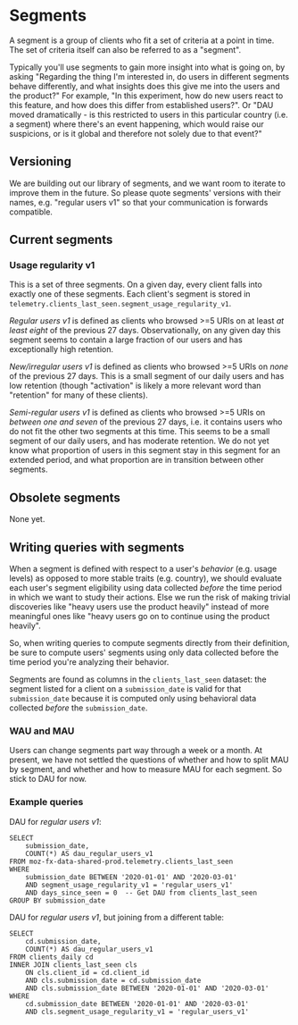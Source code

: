 # Segments

A segment is a group of clients who fit a set of criteria at a point in time. 
The set of criteria itself can also be referred to as a "segment".

Typically you'll use segments to gain more insight into what is going on, by asking 
"Regarding the thing I'm interested in, 
do users in different segments behave differently, 
and what insights does this give me into the users and the product?" 
For example, "In this experiment, how do new users react to this feature, 
and how does this differ from established users?". 
Or "DAU moved dramatically - 
is this restricted to users in this particular country (i.e. a segment) 
where there's an event happening, which would raise our suspicions,
or is it global and therefore not solely due to that event?"

## Versioning

We are building out our library of segments, 
and we want room to iterate to improve them in the future. 
So please quote segments' versions with their names, e.g. "regular users v1"
so that your communication is forwards compatible.

## Current segments

### Usage regularity v1

This is a set of three segments. 
On a given day, every client falls into exactly one of these segments.
Each client's segment is stored in `telemetry.clients_last_seen.segment_usage_regularity_v1`.


*Regular users v1* is defined as 
clients who browsed >=5 URIs on at least _at least eight_ of the previous 27 days.
Observationally, on any given day this segment seems to contain a large fraction of our users 
and has exceptionally high retention.

*New/irregular users v1* is defined as 
clients who browsed >=5 URIs on _none_ of the previous 27 days.
This is a small segment of our daily users and has low retention
(though "activation" is likely a more relevant word than "retention" for many of these clients).

*Semi-regular users v1* is defined as
clients who browsed >=5 URIs on _between one and seven_ of the previous 27 days,
i.e. it contains users who do not fit the other two segments at this time.
This seems to be a small segment of our daily users, and has moderate retention.
We do not yet know what proportion of users in this segment stay in this segment for an extended period, and what proportion are in transition between other segments.

## Obsolete segments

None yet.

## Writing queries with segments

When a segment is defined with respect to a user's _behavior_ (e.g. usage levels) 
as opposed to more stable traits (e.g. country), 
we should evaluate each user's segment eligibility 
using data collected _before_ the time period in which we want to study their actions. 
Else we run the risk of making trivial discoveries 
like "heavy users use the product heavily" instead of more meaningful ones 
like "heavy users go on to continue using the product heavily".

So, when writing queries to compute segments directly from their definition, 
be sure to compute users' segments using only 
data collected before the time period you're analyzing their behavior.

Segments are found as columns in the `clients_last_seen` dataset: the segment listed for a client on a `submission_date` is valid for that `submission_date` because it is computed only using behavioral data collected _before_ the `submission_date`.

### WAU and MAU

Users can change segments part way through a week or a month. 
At present, 
we have not settled the questions of whether and how to split MAU by segment,
and whether and how to measure MAU for each segment.
So stick to DAU for now.


### Example queries

DAU for _regular users v1_:
```lang=sql
SELECT
    submission_date,
    COUNT(*) AS dau_regular_users_v1
FROM moz-fx-data-shared-prod.telemetry.clients_last_seen
WHERE
    submission_date BETWEEN '2020-01-01' AND '2020-03-01'
    AND segment_usage_regularity_v1 = 'regular_users_v1'
    AND days_since_seen = 0  -- Get DAU from clients_last_seen
GROUP BY submission_date
```

DAU for _regular users v1_, but joining from a different table:
```lang=sql
SELECT
    cd.submission_date,
    COUNT(*) AS dau_regular_users_v1
FROM clients_daily cd
INNER JOIN clients_last_seen cls
    ON cls.client_id = cd.client_id
    AND cls.submission_date = cd.submission_date
    AND cls.submission_date BETWEEN '2020-01-01' AND '2020-03-01'
WHERE
    cd.submission_date BETWEEN '2020-01-01' AND '2020-03-01'
    AND cls.segment_usage_regularity_v1 = 'regular_users_v1'
```
